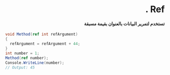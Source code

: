 ﻿# <div dir = rtl > Ref .</dir >

#### <div dir = rtl >  تستخدم لتمرير البيانات بالعنوان بقيمة مسبقة </dir >

```csharp
void Method(ref int refArgument)
{ 
  refArgument = refArgument + 44; 
} 
int number = 1;
Method(ref number); 
Console.WriteLine(number); 
// Output: 45
```

